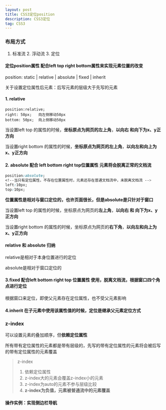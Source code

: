 ```yaml
---
layout: post
title: CSS3定位position
description: CSS3定位
tag: CSS3
---
```


### 布局方式

1. 标准流  2. 浮动流  3. 定位

#### 定位position属性  配合left top right bottom属性来实现元素位置的改变

position: static | relative | absolute | fixed | inherit 

关于设置定位属性后元素：后写元素的层级大于先写的元素

#### 1. relative

```
position:relative;
right: 50px;   向左侧移动50px
bottom: 50px;  向上侧移动50px
```

当设置left top 的属性的时候，**坐标原点为网页的左上角**，**以向右 和向下为x、y正方向**

当设置right bottom 的属性的时候，**坐标原点为网页的左上角**，**以向左和向上为x、y正方向**

#### 2. absolute 配合 left bottom right top位置属性 **元素将会脱离正常的文档流** 

```css
position:absolute; 
<!--当只有定位属性，不存在位置属性时，元素还存在普通文档流中，未脱离文档流 -->
left:10px;
top:10px;
```



**位置属性是相对与窗口定位的，也许页面很长，但是absolute是只针对于窗口**

当设置left top 的属性的时候，坐标原点为网页的**左上角**，**以向右 和 向下为x、y正方向**

当设置right bottom 的属性的时候，坐标原点为网页的**右下角**，**以向左和向上为x、y正方向**

#### relative 和 absolute 归纳

relative是相对于本身位置进行的定位  

absolute是相对于窗口定位的

#### 3.fixed  配合left bottom right top 位置属性 使用，脱离文档流，根据窗口四个角点进行定位

根据窗口来定位，即使父元素存在定位属性，也不受父元素影响

#### 4.inherit 在子元素中使用该属性值的时候，定位是继承父元素定位方式

### z-index 

可以设置元素的叠加顺序，但**依赖定位属性**

所有带有定位属性的元素都是带有层级的，先写的带有定位属性的元素将会被后写的带有定位属性的元素覆盖

> z-index
>
> 1. 依赖定位属性
> 2. z-index大的元素会覆盖z-index小的元素
> 3. z-index为auto的元素不参与层级比较
> 4. **z-index为负值，元素被普通流中的元素覆盖**

#### 操作实例：实现侧边栏导航